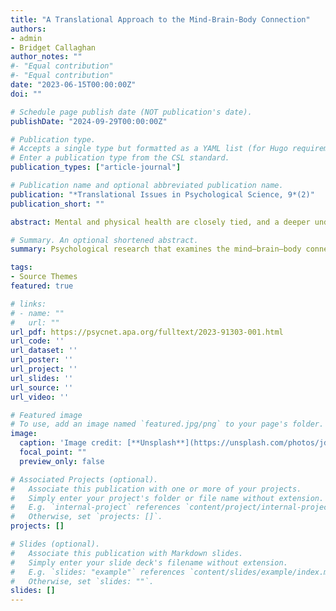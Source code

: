 ```yaml
---
title: "A Translational Approach to the Mind-Brain-Body Connection"
authors:
- admin
- Bridget Callaghan
author_notes: ""
#- "Equal contribution"
#- "Equal contribution"
date: "2023-06-15T00:00:00Z"
doi: ""

# Schedule page publish date (NOT publication's date).
publishDate: "2024-09-29T00:00:00Z"

# Publication type.
# Accepts a single type but formatted as a YAML list (for Hugo requirements).
# Enter a publication type from the CSL standard.
publication_types: ["article-journal"]

# Publication name and optional abbreviated publication name.
publication: "*Translational Issues in Psychological Science, 9*(2)"
publication_short: ""

abstract: Mental and physical health are closely tied, and a deeper understanding of how the mind, brain, and body are connected has the potential to substantially improve health outcomes. In particular, a translational approach that integrates research on mind–brain–body connections at multiple levels of analysis (e.g., basic science, patient-oriented, and intervention science perspectives) can contribute toward the development, targeting, and implementation of mechanistically informed and effective interventions to improve mental and physical health. The three articles in this special issue elucidate a range of biological and behavioral mechanisms within the mind, brain, and body that contribute to health. The varying levels of analysis examined in each article complement each other to arrive at deeper insights than any one article would alone. Taken together, their research highlights the added value of moving from separate mental and physical health care models toward holistic care, and of considering how context may inform “for whom” a given intervention is most effective.

# Summary. An optional shortened abstract.
summary: Psychological research that examines the mind–brain–body connection at multiple levels of analysis has the potential to improve mental and physical health outcomes if a translational approach is used to integrate their differing perspectives. This introduction illustrates, using the articles in this special issue, how powerful scientific and clinical insights can be gained by synthesizing across research that examines the mind–brain–body connection at multiple levels of analysis. The understanding gained from this integrative, translational approach is applicable to professionals across a range of disciplines, including scientists, clinicians, and policymakers.

tags:
- Source Themes
featured: true

# links:
# - name: ""
#   url: ""
url_pdf: https://psycnet.apa.org/fulltext/2023-91303-001.html
url_code: ''
url_dataset: ''
url_poster: ''
url_project: ''
url_slides: ''
url_source: ''
url_video: ''

# Featured image
# To use, add an image named `featured.jpg/png` to your page's folder. 
image:
  caption: 'Image credit: [**Unsplash**](https://unsplash.com/photos/jdD8gXaTZsc)'
  focal_point: ""
  preview_only: false

# Associated Projects (optional).
#   Associate this publication with one or more of your projects.
#   Simply enter your project's folder or file name without extension.
#   E.g. `internal-project` references `content/project/internal-project/index.md`.
#   Otherwise, set `projects: []`.
projects: []

# Slides (optional).
#   Associate this publication with Markdown slides.
#   Simply enter your slide deck's filename without extension.
#   E.g. `slides: "example"` references `content/slides/example/index.md`.
#   Otherwise, set `slides: ""`.
slides: []
---
```


<!-- {{% callout note %}}
Click the *Cite* button above to demo the feature to enable visitors to import publication metadata into their reference management software.
{{% /callout %}}

{{% callout note %}}
Create your slides in Markdown - click the *Slides* button to check out the example.
{{% /callout %}} -->
